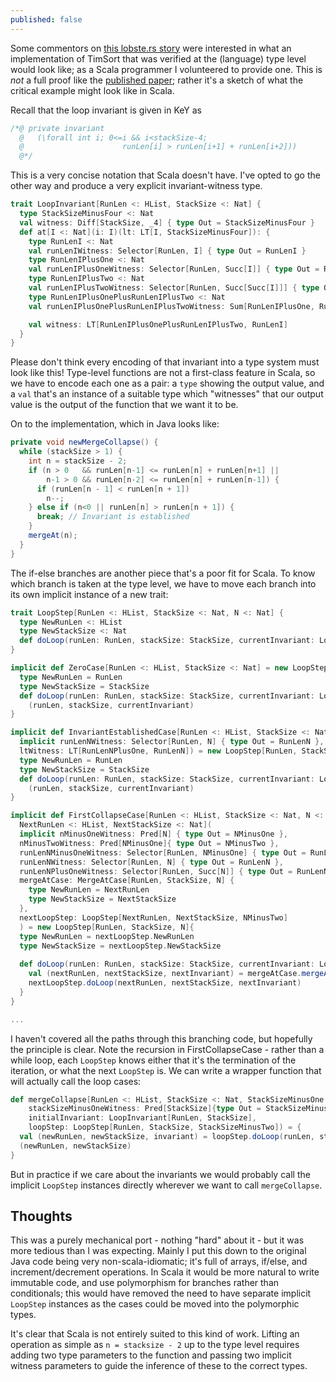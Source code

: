 ```yaml
---
published: false
---
```


Some commentors on [this lobste.rs story](https://lobste.rs/s/blokto/an_haskell_implementation_of_timsort_exhibits_the_same_bug_as_python_and_java_implementations) were interested in what an implementation of TimSort that was verified at the (language) type level would look like; as a Scala programmer I volunteered to provide one. This is *not* a full proof like the [published paper](http://www.envisage-project.eu/timsort-specification-and-verification/); rather it's a sketch of what the critical example might look like in Scala.

Recall that the loop invariant is given in KeY as

````java
/*@ private invariant 
  @   (\forall int i; 0<=i && i<stackSize-4; 
  @                      runLen[i] > runLen[i+1] + runLen[i+2]))
  @*/
````

This is a very concise notation that Scala doesn't have. I've opted to go the other way and produce a very explicit invariant-witness type.

````scala
trait LoopInvariant[RunLen <: HList, StackSize <: Nat] {
  type StackSizeMinusFour <: Nat
  val witness: Diff[StackSize, _4] { type Out = StackSizeMinusFour }
  def at[I <: Nat](i: I)(lt: LT[I, StackSizeMinusFour]): {
    type RunLenI <: Nat
    val runLenIWitness: Selector[RunLen, I] { type Out = RunLenI }
    type RunLenIPlusOne <: Nat
    val runLenIPlusOneWitness: Selector[RunLen, Succ[I]] { type Out = RunLenIPlusOne }
    type RunLenIPlusTwo <: Nat
    val runLenIPlusTwoWitness: Selector[RunLen, Succ[Succ[I]]] { type Out = RunLenIPlusTwo }
    type RunLenIPlusOnePlusRunLenIPlusTwo <: Nat
    val runLenIPlusOnePlusRunLenIPlusTwoWitness: Sum[RunLenIPlusOne, RunLenIPlusTwo] { type Out = RunLenIPlusOnePlusRunLenIPlusTwo }

    val witness: LT[RunLenIPlusOnePlusRunLenIPlusTwo, RunLenI]
  }
}
````

Please don't think every encoding of that invariant into a type system must look like this! Type-level functions are not a first-class feature in Scala, so we have to encode each one as a pair: a `type` showing the output value, and a `val` that's an instance of a suitable type which "witnesses" that our output value is the output of the function that we want it to be.

On to the implementation, which in Java looks like:

````java
private void newMergeCollapse() {
  while (stackSize > 1) {
    int n = stackSize - 2;
    if (n > 0   && runLen[n-1] <= runLen[n] + runLen[n+1] || 
        n-1 > 0 && runLen[n-2] <= runLen[n] + runLen[n-1]) {
      if (runLen[n - 1] < runLen[n + 1])
        n--;
    } else if (n<0 || runLen[n] > runLen[n + 1]) {
      break; // Invariant is established
    }
    mergeAt(n);
  }
}
````

The if-else branches are another piece that's a poor fit for Scala. To know which branch is taken at the type level, we have to move each branch into its own implicit instance of a new trait:

````scala
trait LoopStep[RunLen <: HList, StackSize <: Nat, N <: Nat] {
  type NewRunLen <: HList
  type NewStackSize <: Nat
  def doLoop(runLen: RunLen, stackSize: StackSize, currentInvariant: LoopInvariant[RunLen, StackSize]): (NewRunLen, NewStackSize, LoopInvariant[NewRunLen, NewStackSize])
}

implicit def ZeroCase[RunLen <: HList, StackSize <: Nat] = new LoopStep[RunLen, StackSize, _0] {
  type NewRunLen = RunLen
  type NewStackSize = StackSize
  def doLoop(runLen: RunLen, stackSize: StackSize, currentInvariant: LoopInvariant[RunLen, StackSize]) =
    (runLen, stackSize, currentInvariant)
}

implicit def InvariantEstablishedCase[RunLen <: HList, StackSize <: Nat, N <: Nat, RunLenN <: Nat, RunLenNPlusOne <: Nat](
  implicit runLenNWitness: Selector[RunLen, N] { type Out = RunLenN }, runLenNPlusOneWitness: Selector[RunLen, Succ[N]] { type Out = RunLenNPlusOne },
  ltWitness: LT[RunLenNPlusOne, RunLenN]) = new LoopStep[RunLen, StackSize, N] {
  type NewRunLen = RunLen
  type NewStackSize = StackSize
  def doLoop(runLen: RunLen, stackSize: StackSize, currentInvariant: LoopInvariant[RunLen, StackSize]) =
    (runLen, stackSize, currentInvariant)
}

implicit def FirstCollapseCase[RunLen <: HList, StackSize <: Nat, N <: Nat, NMinusOne <: Nat, NMinusTwo <: Nat, RunLenNMinusOne <: Nat, RunLenN <: Nat, RunLenNPlusOne <: Nat,
  NextRunLen <: HList, NextStackSize <: Nat](
  implicit nMinusOneWitness: Pred[N] { type Out = NMinusOne },
  nMinusTwoWitness: Pred[NMinusOne]{ type Out = NMinusTwo },
  runLenNMinusOneWitness: Selector[RunLen, NMinusOne] { type Out = RunLenNMinusOne },
  runLenNWitness: Selector[RunLen, N] { type Out = RunLenN },
  runLenNPlusOneWitness: Selector[RunLen, Succ[N]] { type Out = RunLenNPlusOne },
  mergeAtCase: MergeAtCase[RunLen, StackSize, N] {
    type NewRunLen = NextRunLen
    type NewStackSize = NextStackSize
  },
  nextLoopStep: LoopStep[NextRunLen, NextStackSize, NMinusTwo]
  ) = new LoopStep[RunLen, StackSize, N]{
  type NewRunLen = nextLoopStep.NewRunLen
  type NewStackSize = nextLoopStep.NewStackSize
    
  def doLoop(runLen: RunLen, stackSize: StackSize, currentInvariant: LoopInvariant[RunLen, StackSize]) = {
    val (nextRunLen, nextStackSize, nextInvariant) = mergeAtCase.mergeAt(runLen, stackSize, null.asInstanceOf[N])
    nextLoopStep.doLoop(nextRunLen, nextStackSize, nextInvariant)
  }
}

...
````

I haven't covered all the paths through this branching code, but hopefully the principle is clear. Note the recursion in FirstCollapseCase - rather than a while loop, each `LoopStep` knows either that it's the termination of the iteration, or what the next `LoopStep` is. We can write a wrapper function that will actually call the loop cases:

````scala
def mergeCollapse[RunLen <: HList, StackSize <: Nat, StackSizeMinusOne <: Nat, StackSizeMinusTwo <: Nat](runLen: RunLen, stackSize: StackSize)(implicit
    stackSizeMinusOneWitness: Pred[StackSize]{type Out = StackSizeMinusOne}, stackSizeMinusTwoWitness: Pred[StackSizeMinusOne]{type Out = StackSizeMinusTwo},
    initialInvariant: LoopInvariant[RunLen, StackSize],
    loopStep: LoopStep[RunLen, StackSize, StackSizeMinusTwo]) = {
  val (newRunLen, newStackSize, invariant) = loopStep.doLoop(runLen, stackSize, initialInvariant)
  (newRunLen, newStackSize)
}
````

But in practice if we care about the invariants we would probably call the implicit `LoopStep` instances directly wherever we want to call `mergeCollapse`.

## Thoughts

This was a purely mechanical port - nothing "hard" about it - but it was more tedious than I was expecting. Mainly I put this down to the original Java code being very non-scala-idiomatic; it's full of arrays, if/else, and increment/decrement operations. In Scala it would be more natural to write immutable code, and use polymorphism for branches rather than conditionals; this would have removed the need to have separate implicit `LoopStep` instances as the cases could be moved into the polymorphic types.

It's clear that Scala is not entirely suited to this kind of work. Lifting an operation as simple as `n = stacksize - 2` up to the type level requires adding two type parameters to the function and passing two implicit witness parameters to guide the inference of these to the correct types.